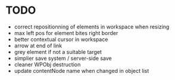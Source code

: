 # TODO

- correct repositionning of elements in workspace when resizing
- max left pos for element bites right border
- better contextual cursor in workspace
- arrow at end of link
- grey element if not a suitable target
- simplier save system / server-side save
- cleaner WPObj destruction
- update contentNode name when changed in object list